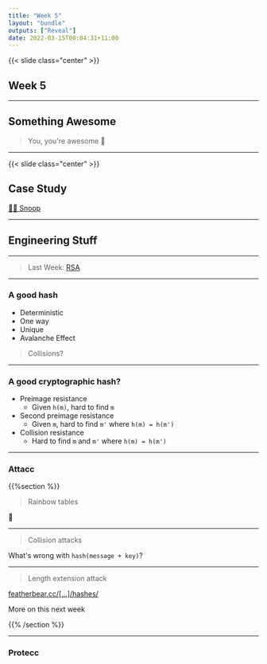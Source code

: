 ```yaml
---
title: "Week 5"
layout: "bundle"
outputs: ["Reveal"]
date: 2022-03-15T00:04:31+11:00
---
```


{{< slide class="center" >}}

## Week 5

---

## Something Awesome

> You, you're awesome 💖

---

{{< slide class="center" >}}

## Case Study

[👩‍⚖️ Snoop](https://www.openlearning.com/unswcyber/courses/security-engineering-22t1/casestudies/snoop/)

--- 

## Engineering Stuff

---

> Last Week: [RSA](https://featherbear.cc/tutoring-unsw-22t1-cs6441/rsa/tutorial.html)

---

### A good hash

* Deterministic
* One way
* Unique
* Avalanche Effect

> Collisions?

---

### A good cryptographic hash?

* Preimage resistance
    * Given `h(m)`, hard to find `m`
* Second preimage resistance
    * Given `m`, hard to find `m'` where `h(m) = h(m')`
* Collision resistance
    * Hard to find `m` and `m'` where `h(m) = h(m')`

---

### Attacc

{{%section %}}

> Rainbow tables

🌈

---

> Collision attacks

What's wrong with `hash(message + key)`?

---

> Length extension attack

[featherbear.cc/[...]/hashes/](https://featherbear.cc/UNSW-COMP6441/blog/post/hashes/)

More on this next week

{{% /section %}}

---

### Protecc

